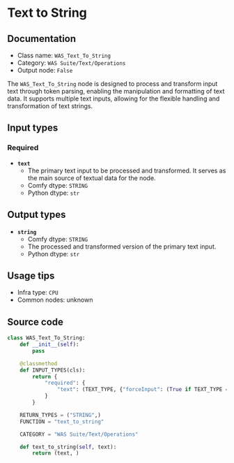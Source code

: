 # Text to String
## Documentation
- Class name: `WAS_Text_To_String`
- Category: `WAS Suite/Text/Operations`
- Output node: `False`

The `WAS_Text_To_String` node is designed to process and transform input text through token parsing, enabling the manipulation and formatting of text data. It supports multiple text inputs, allowing for the flexible handling and transformation of text strings.
## Input types
### Required
- **`text`**
    - The primary text input to be processed and transformed. It serves as the main source of textual data for the node.
    - Comfy dtype: `STRING`
    - Python dtype: `str`
## Output types
- **`string`**
    - Comfy dtype: `STRING`
    - The processed and transformed version of the primary text input.
    - Python dtype: `str`
## Usage tips
- Infra type: `CPU`
- Common nodes: unknown


## Source code
```python
class WAS_Text_To_String:
    def __init__(self):
        pass

    @classmethod
    def INPUT_TYPES(cls):
        return {
            "required": {
                "text": (TEXT_TYPE, {"forceInput": (True if TEXT_TYPE == 'STRING' else False)}),
            }
        }

    RETURN_TYPES = ("STRING",)
    FUNCTION = "text_to_string"

    CATEGORY = "WAS Suite/Text/Operations"

    def text_to_string(self, text):
        return (text, )

```
